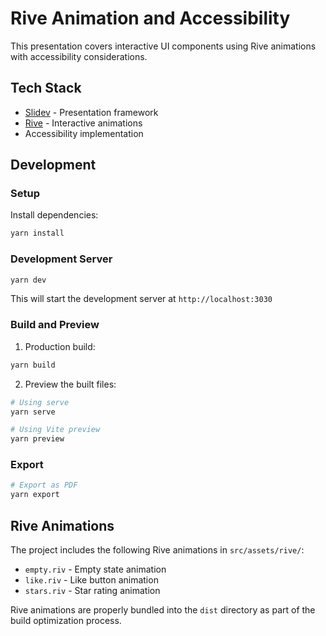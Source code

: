 # Rive Animation and Accessibility

This presentation covers interactive UI components using Rive animations with accessibility considerations.

## Tech Stack

- [Slidev](https://sli.dev/) - Presentation framework
- [Rive](https://rive.app/) - Interactive animations
- Accessibility implementation

## Development

### Setup

Install dependencies:

```bash
yarn install
```

### Development Server

```bash
yarn dev
```

This will start the development server at `http://localhost:3030`

### Build and Preview

1. Production build:

```bash
yarn build
```

2. Preview the built files:

```bash
# Using serve
yarn serve

# Using Vite preview
yarn preview
```

### Export

```bash
# Export as PDF
yarn export
```

## Rive Animations

The project includes the following Rive animations in `src/assets/rive/`:

- `empty.riv` - Empty state animation
- `like.riv` - Like button animation
- `stars.riv` - Star rating animation

Rive animations are properly bundled into the `dist` directory as part of the build optimization process.
